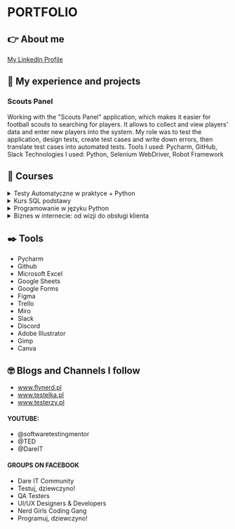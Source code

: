 # PORTFOLIO
## :point_right: About me
[My LinkedIn Profile](linkedin.com/in/magdalena-wolin-jagielska-5654b01bb)
## :star_struck: My experience and projects
### Scouts Panel
Working with the "Scouts Panel" application, which makes it easier for football scouts to searching for players. 
It allows to collect and view players' data and enter new players into the system.
My role was to test the application, design tests, create test cases and write down errors, 
then translate test cases into automated tests.
Tools I used: Pycharm, GitHub, Slack
Technologies I used: Python, Selenium WebDriver, Robot Framework

## :orange_book: Courses

<details>
<summary>Testy Automatyczne w praktyce + Python</summary>
<br><pre>
22 June - 3 August 2023:<br />
(DareIT Challenge)<br />
The challenge was continuing for 7 weeks. During this time I created a project 
using Selenium WebDriver, Python technology and Robot Framework. I learned 
good testing practices and write my first automated tests. 
(More about this project is in section "My experience and projects": "Scouts Panel")
</pre>
</details>

<details>
<summary>Kurs SQL podstawy</summary>
<br><pre>
August 2023:<br />
(Quick course from Flynerd blog)<br />
Short but detailed introduction to SQL basics for beginners.
</pre>
</details>

<details>
<summary>Programowanie w języku Python</summary>
<br><pre>
since August 2023 (just started):<br />
(Course from Navoica)<br />
The main goal of the course is to teach students the basics of programming 
and to practice fluent use of the syntax of Python 3 and to show 
the possibility of using it to create their own programs and scientific 
calculations. Through the implementation of the above objective, participants 
will improve their IT and analytical competences.
</pre>
</details>

<details>
<summary>Biznes w internecie: od wizji do obsługi klienta</summary>
<br><pre>
April 2021:<br />
(Course form Geek Girls Carrots)<br />
The training included knowledge in the field of e-commerce.
The program: creating a business model, promotion, 
sales platforms and customer service in digital channels.
</pre>
</details>

## :black_nib: Tools
* Pycharm
* Github
* Microsoft Excel
* Google Sheets
* Google Forms
* Figma
* Trello
* Miro
* Slack
* Discord
* Adobe Illustrator
* Gimp
* Canva
## :nerd_face: Blogs and Channels I follow
* www.flynerd.pl
* www.testelka.pl
* www.testerzy.pl
#### YOUTUBE:
* @softwaretestingmentor
* @TED
* @DareIT
#### GROUPS ON FACEBOOK
* Dare IT Community
* Testuj, dziewczyno!
* QA Testers
* UI/UX Designers & Developers
* Nerd Girls Coding Gang
* Programuj, dziewczyno!


 
